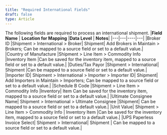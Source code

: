 ```yaml
---
title: "Required International Fields"
draft: false
type: Article
---
```


The following fields are required to process an international shipment.
|**Field Name** | **Location for Mapping**  |**Data Level** | **Notes**|
|---|---|----|---| 
|Broker ID	|Shipment > International > Broker|	Shipment|	Add Brokers in Maintain > Brokers; Can be mapped to a source field or set to a default value.|
|Country of Manufacture	|Shipment > Line Item > Commodity Info	|Inventory Item	|Can be saved for the inventory item, mapped to a source field or set to a default value.|
|Duties/Tax Payor	|Shipment > International|	Shipment	|Can be mapped to a source field or set to a default value.|
|Importer ID|	Shipment > International > Importer > Importer ID|	Shipment|	Add Importers in Maintain > Importers; Can be mapped to a source field or set to a default value.|
|Schedule B Code	|Shipment > Line Item > Commodity Info	|Inventory| Item	Can be saved for the inventory item, mapped to a source field or set to a default value.|
|Ultimate Consignee Name|	Shipment > International > Ultimate Consignee	|Shipment|	Can be mapped to a source field or set to a default value.|
|Unit Value|	Shipment > Line Item > Commodity Info |	Inventory Item	|Can be saved for the inventory item, mapped to a source field or set to a default value.|
|UPS Paperless Invoice Select|	Shipment > International| Shipment | Can be mapped to a source field or set to a default value.|

